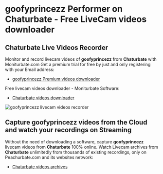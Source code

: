 # goofyprincezz Performer on Chaturbate - Free LiveCam videos downloader

## Chaturbate Live Videos Recorder

Monitor and record livecam videos of **goofyprincezz** from **Chaturbate** with Moniturbate.com
Get a premium trial for free by just and only registering with your Email address:
* [goofyprincezz Premium videos downloader](https://moniturbate.com/request-demo-licence-key.html)

Free livecam videos downloader - Moniturbate Software:
* [Chaturbate videos downloader](https://moniturbate.com/moniturbate-download-software.html)

![goofyprincezz livecam videos recorder](https://peachurnet.com/templates/moniturbate-software.png)


## Capture goofyprincezz videos from the Cloud and watch your recordings on Streaming

Without the need of downloading a software, capture **goofyprincezz** livecam videos from **Chaturbate** 100% online.
Watch Livecam archives from **Chaturbate** unlimitedly from thousands of existing recordings, only on Peachurbate.com and its websites network:
* [Chaturbate videos archives](https://peachurnet.com/)